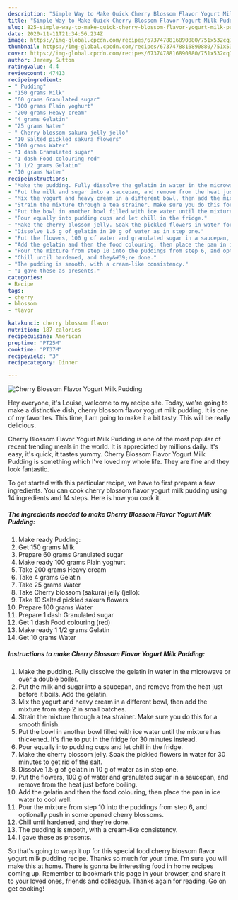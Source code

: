 ```yaml
---
description: "Simple Way to Make Quick Cherry Blossom Flavor Yogurt Milk Pudding"
title: "Simple Way to Make Quick Cherry Blossom Flavor Yogurt Milk Pudding"
slug: 825-simple-way-to-make-quick-cherry-blossom-flavor-yogurt-milk-pudding
date: 2020-11-11T21:34:56.234Z
image: https://img-global.cpcdn.com/recipes/6737478816890880/751x532cq70/cherry-blossom-flavor-yogurt-milk-pudding-recipe-main-photo.jpg
thumbnail: https://img-global.cpcdn.com/recipes/6737478816890880/751x532cq70/cherry-blossom-flavor-yogurt-milk-pudding-recipe-main-photo.jpg
cover: https://img-global.cpcdn.com/recipes/6737478816890880/751x532cq70/cherry-blossom-flavor-yogurt-milk-pudding-recipe-main-photo.jpg
author: Jeremy Sutton
ratingvalue: 4.4
reviewcount: 47413
recipeingredient:
- " Pudding"
- "150 grams Milk"
- "60 grams Granulated sugar"
- "100 grams Plain yoghurt"
- "200 grams Heavy cream"
- "4 grams Gelatin"
- "25 grams Water"
- " Cherry blossom sakura jelly jello"
- "10 Salted pickled sakura flowers"
- "100 grams Water"
- "1 dash Granulated sugar"
- "1 dash Food colouring red"
- "1 1/2 grams Gelatin"
- "10 grams Water"
recipeinstructions:
- "Make the pudding. Fully dissolve the gelatin in water in the microwave or over a double boiler."
- "Put the milk and sugar into a saucepan, and remove from the heat just before it boils. Add the gelatin."
- "Mix the yogurt and heavy cream in a different bowl, then add the mixture from step 2 in small batches."
- "Strain the mixture through a tea strainer. Make sure you do this for a smooth finish."
- "Put the bowl in another bowl filled with ice water until the mixture has thickened. It&#39;s fine to put in the fridge for 30 minutes instead."
- "Pour equally into pudding cups and let chill in the fridge."
- "Make the cherry blossom jelly. Soak the pickled flowers in water for 30 minutes to get rid of the salt."
- "Dissolve 1.5 g of gelatin in 10 g of water as in step one."
- "Put the flowers, 100 g of water and granulated sugar in a saucepan, and remove from the heat just before boiling."
- "Add the gelatin and then the food colouring, then place the pan in ice water to cool well."
- "Pour the mixture from step 10 into the puddings from step 6, and optionally push in some opened cherry blossoms."
- "Chill until hardened, and they&#39;re done."
- "The pudding is smooth, with a cream-like consistency."
- "I gave these as presents."
categories:
- Recipe
tags:
- cherry
- blossom
- flavor

katakunci: cherry blossom flavor 
nutrition: 187 calories
recipecuisine: American
preptime: "PT25M"
cooktime: "PT37M"
recipeyield: "3"
recipecategory: Dinner

---
```



![Cherry Blossom Flavor Yogurt Milk Pudding](https://img-global.cpcdn.com/recipes/6737478816890880/751x532cq70/cherry-blossom-flavor-yogurt-milk-pudding-recipe-main-photo.jpg)

Hey everyone, it's Louise, welcome to my recipe site. Today, we're going to make a distinctive dish, cherry blossom flavor yogurt milk pudding. It is one of my favorites. This time, I am going to make it a bit tasty. This will be really delicious.



Cherry Blossom Flavor Yogurt Milk Pudding is one of the most popular of recent trending meals in the world. It is appreciated by millions daily. It's easy, it's quick, it tastes yummy. Cherry Blossom Flavor Yogurt Milk Pudding is something which I've loved my whole life. They are fine and they look fantastic.


To get started with this particular recipe, we have to first prepare a few ingredients. You can cook cherry blossom flavor yogurt milk pudding using 14 ingredients and 14 steps. Here is how you cook it.

<!--inarticleads1-->

##### The ingredients needed to make Cherry Blossom Flavor Yogurt Milk Pudding:

1. Make ready  Pudding:
1. Get 150 grams Milk
1. Prepare 60 grams Granulated sugar
1. Make ready 100 grams Plain yoghurt
1. Take 200 grams Heavy cream
1. Take 4 grams Gelatin
1. Take 25 grams Water
1. Take  Cherry blossom (sakura) jelly (jello):
1. Take 10 Salted pickled sakura flowers
1. Prepare 100 grams Water
1. Prepare 1 dash Granulated sugar
1. Get 1 dash Food colouring (red)
1. Make ready 1 1/2 grams Gelatin
1. Get 10 grams Water




<!--inarticleads2-->

##### Instructions to make Cherry Blossom Flavor Yogurt Milk Pudding:

1. Make the pudding. Fully dissolve the gelatin in water in the microwave or over a double boiler.
1. Put the milk and sugar into a saucepan, and remove from the heat just before it boils. Add the gelatin.
1. Mix the yogurt and heavy cream in a different bowl, then add the mixture from step 2 in small batches.
1. Strain the mixture through a tea strainer. Make sure you do this for a smooth finish.
1. Put the bowl in another bowl filled with ice water until the mixture has thickened. It&#39;s fine to put in the fridge for 30 minutes instead.
1. Pour equally into pudding cups and let chill in the fridge.
1. Make the cherry blossom jelly. Soak the pickled flowers in water for 30 minutes to get rid of the salt.
1. Dissolve 1.5 g of gelatin in 10 g of water as in step one.
1. Put the flowers, 100 g of water and granulated sugar in a saucepan, and remove from the heat just before boiling.
1. Add the gelatin and then the food colouring, then place the pan in ice water to cool well.
1. Pour the mixture from step 10 into the puddings from step 6, and optionally push in some opened cherry blossoms.
1. Chill until hardened, and they&#39;re done.
1. The pudding is smooth, with a cream-like consistency.
1. I gave these as presents.




So that's going to wrap it up for this special food cherry blossom flavor yogurt milk pudding recipe. Thanks so much for your time. I'm sure you will make this at home. There is gonna be interesting food in home recipes coming up. Remember to bookmark this page in your browser, and share it to your loved ones, friends and colleague. Thanks again for reading. Go on get cooking!
